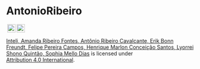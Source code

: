 # AntonioRibeiro 

<img style="height:22px!important;margin-left:3px;vertical-align:text-bottom;" src="http://creativecommons.org/licenses/by-sa/4.0/"><img style="height:22px!important;margin-left:3px;vertical-align:text-bottom;" src="https://i.creativecommons.org/l/by-sa/4.0/88x31.png"><p xmlns:cc="http://creativecommons.org/licenses/by-sa/4.0/" xmlns:dct="http://purl.org/dc/terms/"><a property="dct:title" rel="cc:attributionURL" href="https://lovelace-inteli.herokuapp.com/views/landingPage/landingPage.html">Inteli, Amanda Ribeiro Fontes, Antônio Ribeiro Cavalcante, Erik Bonn Freundt, Felipe Pereira Campos, Henrique Marlon Conceição Santos, Lyorrei Shono Quintão, Sophia Mello Dias</a> is licensed under <a href="https://i.creativecommons.org/l/by-sa/4.0/88x31.pnghttps://i.creativecommons.org/l/by-sa/4.0/88x31.png" target="_blank" rel="license noopener noreferrer" style="display:inline-block;">Attribution 4.0 International</a>.</p>
